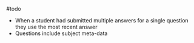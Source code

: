#todo

- When a student had submitted multiple answers for a single question they use the most recent answer
- Questions include subject meta-data